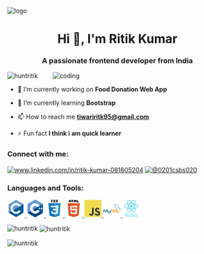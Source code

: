 ![logo](https://www.google.com/url?sa=i&url=https%3A%2F%2Fwww.cleanpng.com%2Ffree%2Ffrontend-web-development.html&psig=AOvVaw0GvxzbttFwlVCMXuOjI2r_&ust=1713770768741000&source=images&cd=vfe&opi=89978449&ved=0CBIQjRxqFwoTCLjQyeLj0oUDFQAAAAAdAAAAABAE)
<h1 align="center">Hi 👋, I'm Ritik Kumar</h1>
<h3 align="center">A passionate frontend developer from India</h3>
<img align="right" alt="coding"width="400"src="https://user-images.githubusercontent.com/55389276/140866485-8fb1c876-9a8f-4d6a-98dc-08c4981eaf70.gif">     

<p align="left"> <img src="https://komarev.com/ghpvc/?username=huntritik&label=Profile%20views&color=0e75b6&style=flat" alt="huntritik" /> </p>

- 🔭 I’m currently working on **Food Donation Web App**

- 🌱 I’m currently learning **Bootstrap**

- 📫 How to reach me **tiwariritk95@gmail.com**

- ⚡ Fun fact **I think i am quick learner**

<h3 align="left">Connect with me:</h3>
<p align="left">
<a href="https://linkedin.com/in/www.linkedin.com/in/ritik-kumar-081805204" target="blank"><img align="center" src="https://raw.githubusercontent.com/rahuldkjain/github-profile-readme-generator/master/src/images/icons/Social/linked-in-alt.svg" alt="www.linkedin.com/in/ritik-kumar-081805204" height="30" width="40" /></a>
<a href="https://www.hackerrank.com/@0201csbs020" target="blank"><img align="center" src="https://raw.githubusercontent.com/rahuldkjain/github-profile-readme-generator/master/src/images/icons/Social/hackerrank.svg" alt="@0201csbs020" height="30" width="40" /></a>
</p>

<h3 align="left">Languages and Tools:</h3>
<p align="left"> <a href="https://www.cprogramming.com/" target="_blank" rel="noreferrer"> <img src="https://raw.githubusercontent.com/devicons/devicon/master/icons/c/c-original.svg" alt="c" width="40" height="40"/> </a> <a href="https://www.w3schools.com/cpp/" target="_blank" rel="noreferrer"> <img src="https://raw.githubusercontent.com/devicons/devicon/master/icons/cplusplus/cplusplus-original.svg" alt="cplusplus" width="40" height="40"/> </a> <a href="https://www.w3schools.com/css/" target="_blank" rel="noreferrer"> <img src="https://raw.githubusercontent.com/devicons/devicon/master/icons/css3/css3-original-wordmark.svg" alt="css3" width="40" height="40"/> </a> <a href="https://www.w3.org/html/" target="_blank" rel="noreferrer"> <img src="https://raw.githubusercontent.com/devicons/devicon/master/icons/html5/html5-original-wordmark.svg" alt="html5" width="40" height="40"/> </a> <a href="https://developer.mozilla.org/en-US/docs/Web/JavaScript" target="_blank" rel="noreferrer"> <img src="https://raw.githubusercontent.com/devicons/devicon/master/icons/javascript/javascript-original.svg" alt="javascript" width="40" height="40"/> </a> <a href="https://www.mysql.com/" target="_blank" rel="noreferrer"> <img src="https://raw.githubusercontent.com/devicons/devicon/master/icons/mysql/mysql-original-wordmark.svg" alt="mysql" width="40" height="40"/> </a> <a href="https://reactjs.org/" target="_blank" rel="noreferrer"> <img src="https://raw.githubusercontent.com/devicons/devicon/master/icons/react/react-original-wordmark.svg" alt="react" width="40" height="40"/> </a> </p>

<p><img align="left" src="https://github-readme-stats.vercel.app/api/top-langs?username=huntritik&show_icons=true&locale=en&layout=compact" alt="huntritik" /></p>

<p>&nbsp;<img align="center" src="https://github-readme-stats.vercel.app/api?username=huntritik&show_icons=true&locale=en" alt="huntritik" /></p>

<p><img align="center" src="https://github-readme-streak-stats.herokuapp.com/?user=huntritik&" alt="huntritik" /></p>
